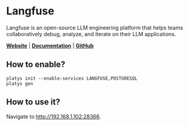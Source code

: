 # Langfuse

Langfuse is an open-source LLM engineering platform that helps teams collaboratively debug, analyze, and iterate on their LLM applications.

**[Website](https://langfuse.com/)** | **[Documentation](https://langfuse.com/docs)** | **[GitHub](https://github.com/langfuse/langfuse)**

## How to enable?

```
platys init --enable-services LANGFUSE,POSTGRESQL
platys gen
```

## How to use it?

Navigate to <http://192.168.1.102:28366>.
